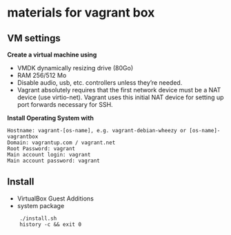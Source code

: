 # materials for vagrant box

## VM settings

__Create a virtual machine using__

* VMDK dynamically resizing drive (80Go)
* RAM 256/512 Mo
* Disable audio, usb, etc. controllers unless they’re needed.
* Vagrant absolutely requires that the first network device must be a NAT device (use virtio-net).
   Vagrant uses this initial NAT device for setting up port forwards necessary for SSH.


__Install Operating System with__

    Hostname: vagrant-[os-name], e.g. vagrant-debian-wheezy or [os-name]-vagrantbox
    Domain: vagrantup.com / vagrant.net
    Root Password: vagrant
    Main account login: vagrant
    Main account password: vagrant

## Install

* VirtualBox Guest Additions
* system package

```
    ./install.sh
    history -c && exit 0
```


